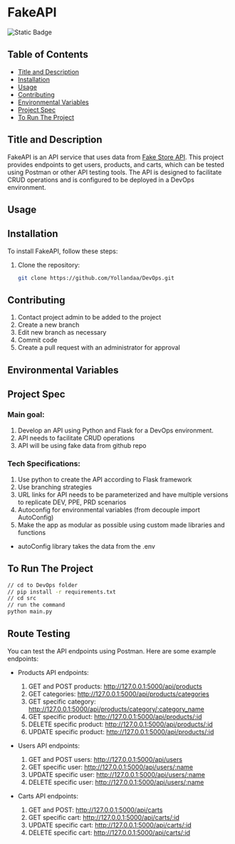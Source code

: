# FakeAPI

![Static Badge](https://img.shields.io/badge/Current_Version%3A-v1.0-blue)


## Table of Contents
- [Title and Description](#title-and-description)
- [Installation](#installation)
- [Usage](#usage)
- [Contributing](#contributing)
- [Environmental Variables](#environmental-variables)
- [Project Spec](#project-spec)
- [To Run The Project](#to-run-the-project)

## Title and Description
FakeAPI is an API service that uses data from [Fake Store API](https://fakestoreapi.com/). This project provides endpoints to get users, products, and carts, which can be tested using Postman or other API testing tools. The API is designed to facilitate CRUD operations and is configured to be deployed in a DevOps environment.


## Usage

## Installation
To install FakeAPI, follow these steps:

1. Clone the repository:
   ```bash
   git clone https://github.com/Yollandaa/DevOps.git
   ```

## Contributing

1. Contact project admin to be added to the project
2. Create a new branch
3. Edit new branch as necessary
4. Commit code
5. Create a pull request with an administrator for approval

## Environmental Variables

## Project Spec
### Main goal:
 
1. Develop an API using Python and Flask for a DevOps environment.
2. API needs to facilitate CRUD operations
3. API will be using fake data from github repo

### Tech Specifications:
1. Use python to create the API according to Flask framework
2. Use branching strategies
3. URL links for API needs to be parameterized and have multiple versions to replicate DEV, PPE, PRD scenarios
4. Autoconfig for environmental variables (from decouple import AutoConfig)
5. Make the app as modular as possible using custom made libraries and functions

- autoConfig library takes the data from the .env 

## To Run The Project
``` sh
// cd to DevOps folder
// pip install -r requirements.txt
// cd src
// run the command
python main.py
```

## Route Testing
You can test the API endpoints using Postman. Here are some example endpoints:

- Products API endpoints: 
    1. GET and POST products: http://127.0.0.1:5000/api/products
    2. GET categories: http://127.0.0.1:5000/api/products/categories
    3. GET specific category: http://127.0.0.1:5000/api/products/category/:category_name
    4. GET specific product: http://127.0.0.1:5000/api/products/:id
    5. DELETE specific product: http://127.0.0.1:5000/api/products/:id
    6. UPDATE specific product: http://127.0.0.1:5000/api/products/:id
            
- Users API endpoints: 
    1. GET and POST users: http://127.0.0.1:5000/api/users
    2. GET specific user: http://127.0.0.1:5000/api/users/:name
    3. UPDATE specific user: http://127.0.0.1:5000/api/users/:name
    4. DELETE specific user: http://127.0.0.1:5000/api/users/:name


- Carts API endpoints: 
    1. GET and POST: http://127.0.0.1:5000/api/carts
    2. GET specific cart: http://127.0.0.1:5000/api/carts/:id
    3. UPDATE specific cart: http://127.0.0.1:5000/api/carts/:id
    4. DELETE specific cart: http://127.0.0.1:5000/api/carts/:id
